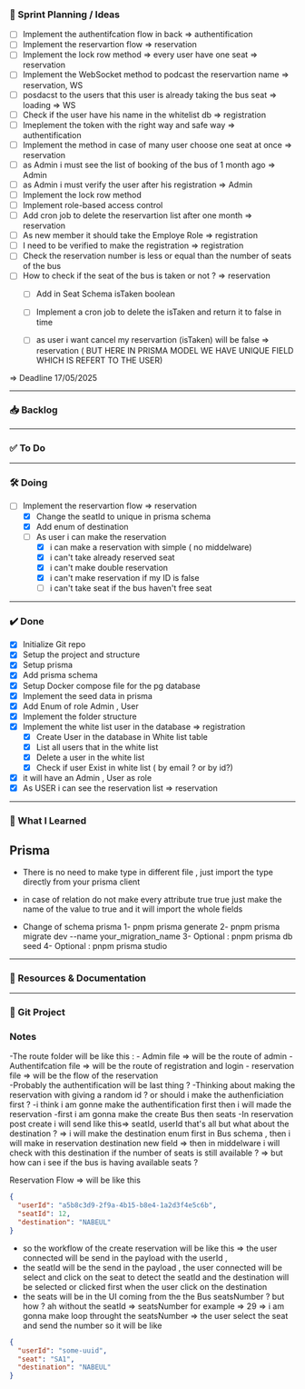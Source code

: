 ### 🧠 Sprint Planning / Ideas

- [ ] Implement the authentifcation flow in back => authentification
- [ ] Implement the reservartion flow => reservation
- [ ] Implement the lock row method => every user have one seat => reservation
- [ ] Implement the WebSocket method to podcast the reservartion name => reservation, WS
- [ ] posdacst to the users that this user is already taking the bus seat => loading => WS
- [ ] Check if the user have his name in the whitelist db => registration
- [ ] Imeplement the token with the right way and safe way => authentification
- [ ] Implement the method in case of many user choose one seat at once => reservation
- [ ] as Admin i must see the list of booking of the bus of 1 month ago => Admin
- [ ] as Admin i must verify the user after his registration => Admin
- [ ] Implement the lock row method
- [ ] Implement role-based access control
- [ ] Add cron job to delete the reservartion list after one month => reservation
- [ ] As new member it should take the Employe Role => registration
- [ ] I need to be verified to make the registration => registration
- [ ] Check the reservation number is less or equal than the number of seats of the bus
- [ ] How to check if the seat of the bus is taken or not ? => reservation
    - [ ] Add in Seat Schema isTaken boolean
    - [ ] Implement a cron job to delete the isTaken and return it to false in time
    - [ ] as user i want cancel my reservartion (isTaken) will be false => reservation ( BUT    HERE IN PRISMA MODEL WE HAVE UNIQUE FIELD WHICH IS REFERT TO THE USER)


=> Deadline 17/05/2025





---

### 📥 Backlog

---

### ✅ To Do

---

### 🛠️ Doing

- [ ] Implement the reservartion flow => reservation
    - [X] Change the seatId to unique in prisma schema
    - [X] Add enum of destination
    - [ ] As user i can make the reservation
        - [X] i can make a reservation with simple ( no middelware)
        - [X] i can't take already reserved seat
        - [X] i can't make double reservation
        - [X] i can't make reservation if my ID is false
        - [ ] i can't take seat if the bus haven't free seat

---

### ✔️ Done

- [X] Initialize Git repo
- [X] Setup the project and structure
- [X] Setup prisma
- [X] Add prisma schema
- [X] Setup Docker compose file for the pg database
- [X] Implement the seed data in prisma
- [X] Add Enum of role Admin , User
- [X] Implement the folder structure
- [X] Implement the white list user in the database => registration
    - [X] Create User in the database in White list table
    - [X] List all users that in the white list 
    - [X] Delete a user in the white list 
    - [X] Check if user Exist in white list ( by email ? or by id?) 
- [X] it will have an Admin , User as role
- [X] As USER i can see the reservation list => reservation

---

### 📘 What I Learned
## Prisma
- There is no need to make type in different file , just import the type directly from your prisma client
- in case of relation do not make every attribute true true just make the name of the value to true and it will import the whole fields

- Change of schema prisma
1- pnpm prisma generate
2- pnpm prisma migrate dev --name your_migration_name
3- Optional : pnpm prisma db seed
4- Optional : pnpm prisma studio


---

### 📎 Resources & Documentation


---

### 🔗 Git Project



###  Notes

-The route folder will be like this :
    -   Admin file => will be the route of admin
    -   Authentifcation file => will be the route of registration and login
    -   reservation file => will be the flow of the reservation   
-Probably the authentification will be last thing ?
-Thinking about making the reservation with giving a random id ? or should i make the authenficiation first ? 
-i think i am gonne make the authentification first then i will made the reservation 
-first i am gonna make the create Bus then seats
-In reservation post create i will send like this=> seatId, userId that's all but what about the destination ? => i will make the destination enum first in Bus schema , then i will make in reservation destination new field => then in middelware i will check with this destination if the number of seats is still available ? => but how can i see if the bus is having available seats ? 

Reservation Flow => will be like this
```json
{
  "userId": "a5b8c3d9-2f9a-4b15-b8e4-1a2d3f4e5c6b",
  "seatId": 12,
  "destination": "NABEUL"
}
```
- so the workflow of the create reservation will be like this => the user connected will be send in the payload with the userId , 
- the seatId will be the send in the payload , the user connected will be select and click on the seat to detect the seatId and the destination will be selected or clicked first when the user click on the destination 
- the seats will be in the UI coming from the the Bus seatsNumber ? but how ? ah without the seatId => seatsNumber for example => 29 => i am gonna make loop throught the seatsNumber => the user select the seat and send the number so it will be like 
```json
{
  "userId": "some-uuid",
  "seat": "SA1",
  "destination": "NABEUL"
}
```